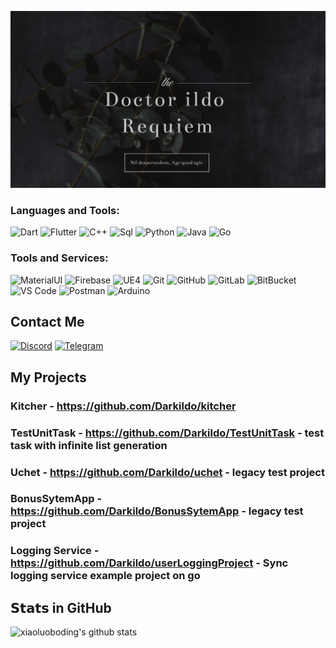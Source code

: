 ![Header](https://github.com/Darkildo/Darkildo/blob/main/assets/logo.jpg)
### Languages and Tools:
![Dart](https://img.shields.io/badge/-Dart-090909?style=for-the-badge&logo=dart&logoColor=097CDB)
![Flutter](https://img.shields.io/badge/-Flutter-090909?style=for-the-badge&logo=flutter&logoColor=47C5FB)
![C++](https://img.shields.io/badge/-C++-090909?style=for-the-badge&logo=C%2b%2b&logoColor=6296CC)
![Sql](https://img.shields.io/badge/-Sql-090909?style=for-the-badge&logo=mysql&logoColor=00648B)
![Python](https://img.shields.io/badge/-Python-black?style=for-the-badge&logo=Python)
![Java](https://img.shields.io/badge/Java-orange?style=for-the-badge&logo=java&logoColor=00648B)
![Go](https://img.shields.io/badge/go-blue?style=for-the-badge&logo=java&logoColor=00648B)
### Tools and Services:
![MaterialUI](https://img.shields.io/badge/-MatrialUI-0081CB?style=for-the-badge&logo=material-UI)
![Firebase](https://img.shields.io/badge/-Firebase-090909?style=for-the-badge&logo=firebase&logoColor=F8C52C)
![UE4](https://img.shields.io/badge/-UE4-090909?style=for-the-badge&logo=mysql&logoColor=00648B)
![Git](https://img.shields.io/badge/-Git-black?style=for-the-badge&logo=git)
![GitHub](https://img.shields.io/badge/-GitHub-181717?style=for-the-badge&logo=github)
![GitLab](https://img.shields.io/badge/-GitLab-FCA121?style=for-the-badge&logo=gitlab)
![BitBucket](https://img.shields.io/badge/-BitBucket-darkblue?style=for-the-badge&logo=bitbucket)
![VS Code](https://img.shields.io/badge/-VS%20Code-007ACC?style=for-the-badge&logo=visual-studio-code)
![Postman](https://img.shields.io/badge/Postman-black?style=for-the-badge&logo=postman)
![Arduino](https://img.shields.io/badge/Arduino-black?style=for-the-badge&logo=arduino)
## Contact Me
[![Discord](https://img.shields.io/badge/-Discord-090909?style=for-the-badge&logo=C%2b%2b&logoColor=6296CC)]()
[![Telegram](https://img.shields.io/badge/-Telegram-090909?style=for-the-badge&logo=C%2b%2b&logoColor=6296CC)](https://t.me/yghyyl)

## My Projects
### Kitcher - https://github.com/Darkildo/kitcher
### TestUnitTask - https://github.com/Darkildo/TestUnitTask - test task with infinite list generation 
### Uchet - https://github.com/Darkildo/uchet - legacy test project
### BonusSytemApp - https://github.com/Darkildo/BonusSytemApp - legacy test project
### Logging Service - https://github.com/Darkildo/userLoggingProject - Sync logging service example project on go
## 𝗦𝘁𝗮𝘁𝘀 in GitHub
![xiaoluoboding's github stats](https://github-readme-stats.vercel.app/api?username=darkildo&show_icons=true&theme=dark)
